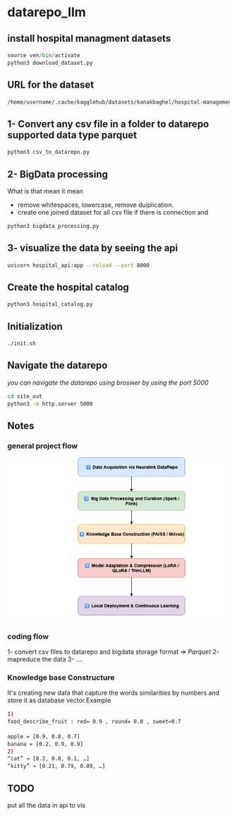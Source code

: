 # datarepo_llm


## install hospital managment datasets

```python
source ven/bin/activate
python3 download_dataset.py
```

## URL for the dataset
```bash
/home/username/.cache/kagglehub/datasets/kanakbaghel/hospital-management-dataset/versions/1
```

## 1- Convert any csv file in a folder to datarepo supported data type parquet
```bash
python3 csv_to_datarepo.py
```

## 2- BigData processing
What is that mean it mean 
- remove whitespaces, lowercase, remove duiplication.
- create one joined dataset for all csv file if there is connection and 
```bash
python3 bigdata_processing.py

```
## 3- visualize the data by seeing the api
```bash
uvicorn hospital_api:app --reload --port 8000
```
## Create the hospital catalog
```bash
python3 hospital_catalog.py
```

## Initialization

```bash
./init.sh

```

## Navigate the datarepo

*you can navigate the datarepo using broswer by using the port 5000*
```bash
cd site_out
python3 -m http.server 5000
```


## Notes 
### general project flow
![project flow](imgs/flow.png)

### coding flow
1- convert csv files to datarepo and  bigdata storage format => *Parquet*
2- mapreduce the data
3- ....
### Knowledge base Constructure
 It's creating new data that capture the words similarities by numbers and store it as database vector.Example
 ```bash
1) 
food_describe_fruit : red= 0.9 , round= 0.8 , sweet=0.7

apple = [0.9, 0.8, 0.7]
banana = [0.2, 0.9, 0.9]
2)
 “cat” → [0.2, 0.8, 0.1, …]
 “kitty” → [0.21, 0.79, 0.09, …]
```



## TODO
put all the data in api to vis
